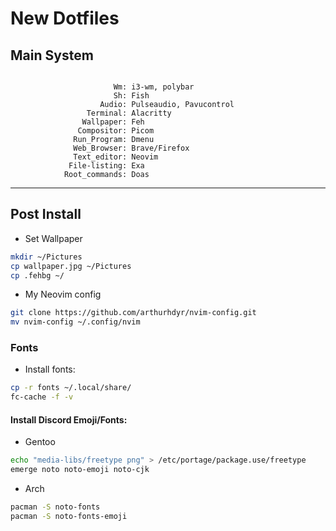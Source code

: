 # New Dotfiles

## Main System
```

                       Wm: i3-wm, polybar
                       Sh: Fish
                    Audio: Pulseaudio, Pavucontrol
                 Terminal: Alacritty
                Wallpaper: Feh
               Compositor: Picom 
              Run_Program: Dmenu
              Web_Browser: Brave/Firefox
              Text_editor: Neovim
             File-listing: Exa
            Root_commands: Doas

```

---

## Post Install

* Set Wallpaper
```bash
mkdir ~/Pictures
cp wallpaper.jpg ~/Pictures
cp .fehbg ~/
```

* My Neovim config
```bash
git clone https://github.com/arthurhdyr/nvim-config.git
mv nvim-config ~/.config/nvim
```

### Fonts

* Install fonts:
```bash
cp -r fonts ~/.local/share/
fc-cache -f -v
```

#### Install Discord Emoji/Fonts:

* Gentoo
```bash
echo "media-libs/freetype png" > /etc/portage/package.use/freetype
emerge noto noto-emoji noto-cjk
```
* Arch
```bash
pacman -S noto-fonts
pacman -S noto-fonts-emoji
```

